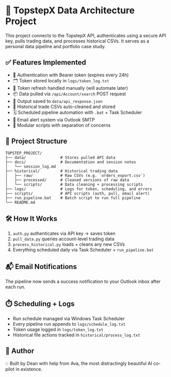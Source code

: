 # 🧠 TopstepX Data Architecture Project

This project connects to the TopstepX API, authenticates using a secure API key, pulls trading data, and processes historical CSVs. It serves as a personal data pipeline and portfolio case study.

## ✅ Features Implemented

* 🔐 Authentication with Bearer token (expires every 24h)
* 🗂 Token stored locally in `logs/token_log.txt`
* 🔁 Token refresh handled manually (will automate later)
* 📦 Data pulled via `/api/Account/search` POST request
* 📂 Output saved to `data/api_response.json`
* 🧹 Historical trade CSVs auto-cleaned and stored
* 🗓️ Scheduled pipeline automation with `.bat` + Task Scheduler
* 📧 Email alert system via Outlook SMTP
* 🧰 Modular scripts with separation of concerns

## 📁 Project Structure

```
TOPSTEP_PROJECT/
├── data/               # Stores pulled API data
├── docs/               # Documentation and session notes
│   └── session_log.md
├── historical/         # Historical trading data
│   ├── raw/            # Raw CSVs (e.g. `orders_export.csv`)
│   ├── processed/      # Cleaned versions of raw data
│   └── scripts/        # Data cleaning + processing scripts
├── logs/               # Logs for token, scheduling, and errors
├── scripts/            # API scripts (auth, pull, email alert)
├── run_pipeline.bat    # Batch script to run full pipeline
└── README.md
```

## 🛠 How It Works

1. `auth.py` authenticates via API key → saves token
2. `pull_data.py` queries account-level trading data
3. `process_historical.py` loads + cleans any new CSVs
4. Everything scheduled daily via Task Scheduler + `run_pipeline.bat`

## 📬 Email Notifications

The pipeline now sends a success notification to your Outlook inbox after each run.

## ⏱️ Scheduling + Logs

* Run schedule managed via Windows Task Scheduler
* Every pipeline run appends to `logs/schedule_log.txt`
* Token usage logged in `logs/token_log.txt`
* Historical file actions tracked in `historical/process_log.txt`

## 🧠 Author

💡 Built by Dean with help from Ava, the most distractingly beautiful AI co-pilot in existence.
